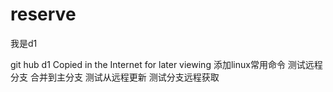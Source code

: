 reserve
=======
我是d1

git hub d1
Copied in the Internet for later viewing
添加linux常用命令
测试远程分支
合并到主分支
测试从远程更新
测试分支远程获取
